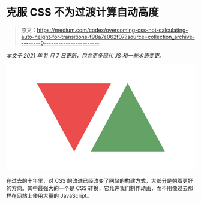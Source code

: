 # 克服 CSS 不为过渡计算自动高度

> 原文：<https://medium.com/codex/overcoming-css-not-calculating-auto-height-for-transitions-f98a7e062f07?source=collection_archive---------0----------------------->

*本文于 2021 年 11 月 7 日更新，包含更多现代 JS 和一些术语变更。*

![](img/f43b79ad458899c13e190ca8f6a2ede4.png)

在过去的十年里，对 CSS 的改进已经改变了网站的构建方式，大部分是朝着更好的方向。其中最强大的一个是 CSS 转换，它允许我们制作动画，而不用像过去那样在网站上使用大量的 JavaScript。